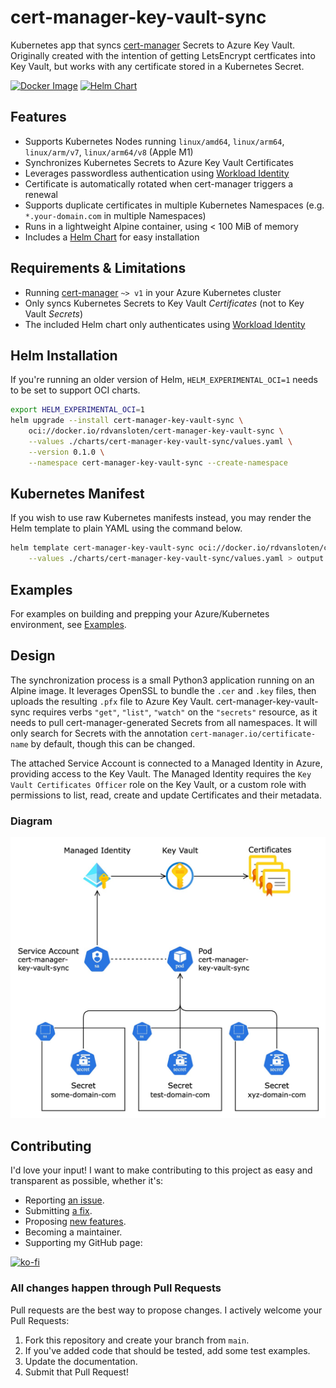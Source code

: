 # cert-manager-key-vault-sync

Kubernetes app that syncs [cert-manager](https://cert-manager.io) Secrets to Azure Key Vault. Originally created with the intention of getting LetsEncrypt certficates into Key Vault, but works with any certificate stored in a Kubernetes Secret.

[![Docker Image](https://github.com/rdvansloten/cert-manager-key-vault-sync/actions/workflows/build-push-image.yaml/badge.svg)](https://github.com/rdvansloten/cert-manager-key-vault-sync/actions/workflows/build-push-image.yaml) [![Helm Chart](https://github.com/rdvansloten/cert-manager-key-vault-sync/actions/workflows/build-push-helm-chart.yaml/badge.svg)](https://github.com/rdvansloten/cert-manager-key-vault-sync/actions/workflows/build-push-helm-chart.yaml)

## Features

- Supports Kubernetes Nodes running `linux/amd64`, `linux/arm64`, `linux/arm/v7`, `linux/arm64/v8` (Apple M1)
- Synchronizes Kubernetes Secrets to Azure Key Vault Certificates
- Leverages passwordless authentication using [Workload Identity](https://learn.microsoft.com/en-us/azure/aks/workload-identity-overview)
- Certificate is automatically rotated when cert-manager triggers a renewal
- Supports duplicate certificates in multiple Kubernetes Namespaces (e.g. `*.your-domain.com` in multiple Namespaces)
- Runs in a lightweight Alpine container, using < 100 MiB of memory
- Includes a [Helm Chart](#helm-installation) for easy installation

## Requirements & Limitations

- Running [cert-manager](https://cert-manager.io) `~> v1` in your Azure Kubernetes cluster
- Only syncs Kubernetes Secrets to Key Vault *Certificates* (not to Key Vault *Secrets*)
- The included Helm chart only authenticates using [Workload Identity](https://learn.microsoft.com/en-us/azure/aks/workload-identity-overview)

## Helm Installation

If you're running an older version of Helm, `HELM_EXPERIMENTAL_OCI=1` needs to be set to support OCI charts.

```sh
export HELM_EXPERIMENTAL_OCI=1
helm upgrade --install cert-manager-key-vault-sync \
    oci://docker.io/rdvansloten/cert-manager-key-vault-sync \
    --values ./charts/cert-manager-key-vault-sync/values.yaml \
    --version 0.1.0 \
    --namespace cert-manager-key-vault-sync --create-namespace
```

## Kubernetes Manifest

If you wish to use raw Kubernetes manifests instead, you may render the Helm template to plain YAML using the command below.

```sh
helm template cert-manager-key-vault-sync oci://docker.io/rdvansloten/cert-manager-key-vault-sync \
    --values ./charts/cert-manager-key-vault-sync/values.yaml > output.yaml
```

## Examples

For examples on building and prepping your Azure/Kubernetes environment, see [Examples](./EXAMPLES.md).

## Design

The synchronization process is a small Python3 application running on an Alpine image. It leverages OpenSSL to bundle the `.cer` and `.key` files, then uploads the resulting `.pfx` file to Azure Key Vault. cert-manager-key-vault-sync requires verbs `"get"`, `"list"`, `"watch"` on the `"secrets"` resource, as it needs to pull cert-manager-generated Secrets from all namespaces. It will only search for Secrets with the annotation `cert-manager.io/certificate-name` by default, though this can be changed.

The attached Service Account is connected to a Managed Identity in Azure, providing access to the Key Vault. The Managed Identity requires the `Key Vault Certificates Officer` role on the Key Vault, or a custom role with permissions to list, read, create and update Certificates and their metadata.

### Diagram

![A diagram of the synchronization](./attachments/cert-sync.jpg)

## Contributing

I'd love your input! I want to make contributing to this project as easy and transparent as possible, whether it's:

- Reporting [an issue](https://github.com/rdvansloten/cert-manager-key-vault-sync/issues/new?assignees=&labels=bug&template=bug_report.yml).
- Submitting [a fix](https://github.com/rdvansloten/cert-manager-key-vault-sync/compare).
- Proposing [new features](https://github.com/rdvansloten/cert-manager-key-vault-sync/issues/new?assignees=&labels=enhancement&template=feature_request.yml).
- Becoming a maintainer.
- Supporting my GitHub page:

[![ko-fi](https://ko-fi.com/img/githubbutton_sm.svg)](https://ko-fi.com/V7V0WI9MI)

### All changes happen through Pull Requests

Pull requests are the best way to propose changes. I actively welcome your Pull Requests:

1. Fork this repository and create your branch from `main`.
2. If you've added code that should be tested, add some test examples.
3. Update the documentation.
4. Submit that Pull Request!
